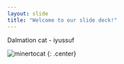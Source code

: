 ```yaml
---
layout: slide
title: "Welcome to our slide deck!"
---
```


Dalmation cat - iyussuf

![minertocat](https://octodex.github.com/images/minertocat.png)
{: .center}
